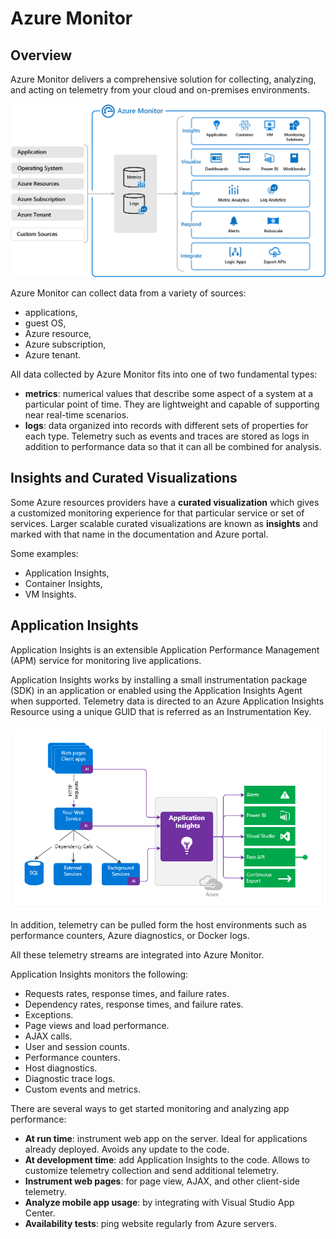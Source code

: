 # Azure Monitor

## Overview

Azure Monitor delivers a comprehensive solution for collecting, analyzing, and acting on telemetry from your cloud and on-premises environments.

![Azure Monitor Diagram](./assets/azure-monitor-overview.png)

Azure Monitor can collect data from a variety of sources:

- applications,
- guest OS,
- Azure resource,
- Azure subscription,
- Azure tenant.

All data collected by Azure Monitor fits into one of two fundamental types:

- **metrics**: numerical values that describe some aspect of a system at a particular point of time. They are lightweight and capable of supporting near real-time scenarios.
- **logs**: data organized into records with different sets of properties for each type. Telemetry such as events and traces are stored as logs in addition to performance data so that it can all be combined for analysis.

## Insights and Curated Visualizations

Some Azure resources providers have a **curated visualization** which gives a customized monitoring experience for that particular service or set of services. Larger scalable curated visualizations are known as **insights** and marked with that name in the documentation and Azure portal.

Some examples:

- Application Insights,
- Container Insights,
- VM Insights.

## Application Insights

Application Insights is an extensible Application Performance Management (APM) service for monitoring live applications.

Application Insights works by installing a small instrumentation package (SDK) in an application or enabled using the Application Insights Agent when supported. Telemetry data is directed to an Azure Application Insights Resource using a unique GUID that is referred as an Instrumentation Key.

![Application Insights Overview](./assets/application-insights-overview.png)

In addition, telemetry can be pulled form the host environments such as performance counters, Azure diagnostics, or Docker logs.

All these telemetry streams are integrated into Azure Monitor.

Application Insights monitors the following:

- Requests rates, response times, and failure rates.
- Dependency rates, response times, and failure rates.
- Exceptions.
- Page views and load performance.
- AJAX calls.
- User and session counts.
- Performance counters.
- Host diagnostics.
- Diagnostic trace logs.
- Custom events and metrics.

There are several ways to get started monitoring and analyzing app performance:

- **At run time**: instrument web app on the server. Ideal for applications already deployed. Avoids any update to the code.
- **At development time**: add Application Insights to the code. Allows to customize telemetry collection and send additional telemetry.
- **Instrument web pages**: for page view, AJAX, and other client-side telemetry.
- **Analyze mobile app usage**: by integrating with Visual Studio App Center.
- **Availability tests**: ping website regularly from Azure servers.
